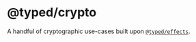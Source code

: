 # @typed/crypto

A handful of cryptographic use-cases built upon [`@typed/effects`](../effects/readme.md).
